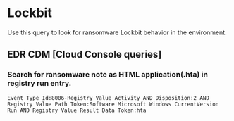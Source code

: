 # Lockbit

Use this query to look for ransomware Lockbit behavior in the environment.

## EDR CDM [Cloud Console queries]

### Search for ransomware note as HTML application(.hta) in registry run entry.

```
Event Type Id:8006-Registry Value Activity AND Disposition:2 AND Registry Value Path Token:Software Microsoft Windows CurrentVersion Run AND Registry Value Result Data Token:hta
```
